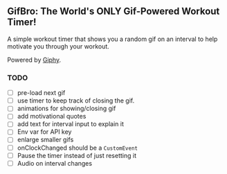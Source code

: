 GifBro: The World's ONLY Gif-Powered Workout Timer!
---------

A simple workout timer that shows you a random gif on an interval to help motivate you
through your workout.

Powered by [Giphy](https://giphy.com/).

### TODO
- [ ] pre-load next gif
- [ ] use timer to keep track of closing the gif.
- [ ] animations for showing/closing gif
- [ ] add motivational quotes
- [ ] add text for interval input to explain it
- [ ] Env var for API key
- [ ] enlarge smaller gifs
- [ ] onClockChanged should be a `CustomEvent`
- [ ] Pause the timer instead of just resetting it
- [ ] Audio on interval changes
